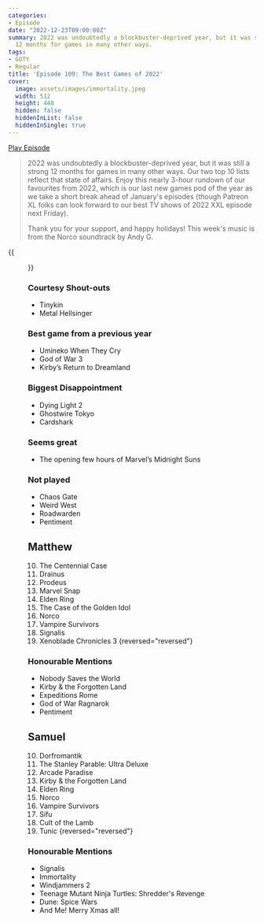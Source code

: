 ```yaml
---
categories:
- Episode
date: "2022-12-23T09:00:00Z"
summary: 2022 was undoubtedly a blockbuster-deprived year, but it was still a strong
  12 months for games in many other ways.
tags:
- GOTY
- Regular
title: 'Episode 109: The Best Games of 2022'
cover: 
  image: assets/images/immortality.jpeg
  width: 512
  height: 448
  hidden: false
  hiddenInList: false
  hiddenInSingle: true
---
```


[Play Episode](https://www.patreon.com/posts/episode-109-best-76163497)
> 2022 was undoubtedly a blockbuster-deprived year, but it was still a strong 12 months for games in many other ways. Our two top 10 lists reflect that state of affairs. Enjoy this nearly 3-hour rundown of our favourites from 2022, which is our last new games pod of the year as we take a short break ahead of January's episodes (though Patreon XL folks can look forward to our best TV shows of 2022 XXL episode next Friday).
>
> Thank you for your support, and happy holidays! This week's music is from the Norco soundtrack by Andy G.

{{<figure 
    src="/assets/images/immortality.jpeg" 
    alt="Immortality" 
    caption="Image Credit: kraftcheese">}}

### Courtesy Shout-outs

- Tinykin
- Metal Hellsinger

### Best game from a previous year

- Umineko When They Cry
- God of War 3
- Kirby’s Return to Dreamland

### Biggest Disappointment

- Dying Light 2
- Ghostwire Tokyo
- Cardshark

### Seems great

- The opening few hours of Marvel’s Midnight Suns

### Not played

- Chaos Gate
- Weird West
- Roadwarden
- Pentiment

## Matthew

10. The Centennial Case
9. Drainus
8. Prodeus
7. Marvel Snap
6. Elden Ring
5. The Case of the Golden Idol
4. Norco
3. Vampire Survivors
2. Signalis
1. Xenoblade Chronicles 3
{reversed="reversed"}

### Honourable Mentions

- Nobody Saves the World
- Kirby & the Forgotten Land
- Expeditions Rome
- God of War Ragnarok
- Pentiment

## Samuel

10. Dorfromantik
9. The Stanley Parable: Ultra Deluxe
8. Arcade Paradise
7. Kirby & the Forgotten Land
6. Elden Ring
5. Norco
4. Vampire Survivors
3. Sifu
2. Cult of the Lamb
1. Tunic
{reversed="reversed"}

### Honourable Mentions

- Signalis
- Immortality
- Windjammers 2
- Teenage Mutant Ninja Turtles: Shredder's Revenge
- Dune: Spice Wars
- And Me! Merry Xmas all!